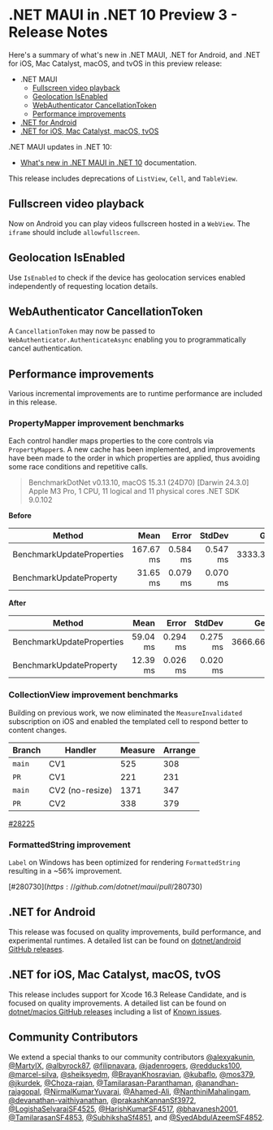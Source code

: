 # .NET MAUI in .NET 10 Preview 3 - Release Notes

Here's a summary of what's new in .NET MAUI, .NET for Android, and .NET for iOS, Mac Catalyst, macOS, and tvOS in this preview release:

- .NET MAUI
  - [Fullscreen video playback](#fullscreen-video-playback)
  - [Geolocation IsEnabled](#geolocation-isenabled)
  - [WebAuthenticator CancellationToken](#webauthenticator-cancellationtoken)
  - [Performance improvements](#performance-improvements)
- [.NET for Android](#net-for-android)
- [.NET for iOS, Mac Catalyst, macOS, tvOS](#net-for-ios-mac-catalyst-macos-tvos)

.NET MAUI updates in .NET 10:

- [What's new in .NET MAUI in .NET 10](https://learn.microsoft.com/dotnet/maui/whats-new/dotnet-10) documentation.

This release includes deprecations of `ListView`, `Cell`, and `TableView`.

## Fullscreen video playback

Now on Android you can play videos fullscreen hosted in a `WebView`. The `iframe` should include `allowfullscreen`.

## Geolocation IsEnabled

Use `IsEnabled` to check if the device has geolocation services enabled independently of requesting location details.

## WebAuthenticator CancellationToken

A `CancellationToken` may now be passed to `WebAuthenticator.AuthenticateAsync` enabling you to programmatically cancel authentication.

## Performance improvements

Various incremental improvements are to runtime performance are included in this release. 

### PropertyMapper improvement benchmarks

Each control handler maps properties to the core controls via `PropertyMapper`s. A new cache has been implemented, and improvements have been made to the order in which properties are applied, thus avoiding some race conditions and repetitive calls. 

> BenchmarkDotNet v0.13.10, macOS 15.3.1 (24D70) [Darwin 24.3.0]
> Apple M3 Pro, 1 CPU, 11 logical and 11 physical cores
> .NET SDK 9.0.102

**Before**

| Method                    | Mean      | Error    | StdDev   | Gen0      | Allocated  |
|-------------------------- |----------:|---------:|---------:|----------:|-----------:|
| BenchmarkUpdateProperties | 167.67 ms | 0.584 ms | 0.547 ms | 3333.3333 | 29604261 B |
| BenchmarkUpdateProperty   |  31.65 ms | 0.079 ms | 0.070 ms |         - |       46 B |

**After**

| Method                    | Mean     | Error    | StdDev   | Gen0      | Allocated  |
|-------------------------- |---------:|---------:|---------:|----------:|-----------:|
| BenchmarkUpdateProperties | 59.04 ms | 0.294 ms | 0.275 ms | 3666.6667 | 31204122 B |
| BenchmarkUpdateProperty   | 12.39 ms | 0.026 ms | 0.020 ms |         - |       12 B |

### CollectionView improvement benchmarks

Building on previous work, we now eliminated the `MeasureInvalidated` subscription on iOS and enabled the templated cell to respond better to content changes.

|  Branch | Handler | Measure | Arrange |
| ------ | -------- | ------- | ------- |
| `main` | CV1 | 525 | 308 |
| `PR` | CV1 | 221 | 231 |
| `main` | CV2 (no-resize) | 1371 | 347 |
| `PR` | CV2 | 338 | 379 |


[#28225](https://github.com/dotnet/maui/pull/28225)

### FormattedString improvement

`Label` on Windows has been optimized for rendering `FormattedString` resulting in a ~56% improvement. 

[#28073$0](https://github.com/dotnet/maui/pull/28073$0) 

## .NET for Android

This release was focused on quality improvements, build performance, and experimental runtimes. A detailed list can be found on [dotnet/android GitHub releases](https://github.com/dotnet/android/releases/).

## .NET for iOS, Mac Catalyst, macOS, tvOS

This release includes support for Xcode 16.3 Release Candidate, and is focused on quality improvements. A detailed list can be found on [dotnet/macios GitHub releases](https://github.com/dotnet/macios/releases/) including a list of [Known issues](https://github.com/dotnet/macios/wiki/Known-issues-in-.NET10).

## Community Contributors

We extend a special thanks to our community contributors [@alexyakunin](https://github.com/alexyakunin), [@MartyIX](https://github.com/MartyIX), [@albyrock87](https://github.com/albyrock87), [@filipnavara](https://github.com/filipnavara), [@jadenrogers](https://github.com/jadenrogers), [@redducks100](https://github.com/redducks100), [@marcel-silva](https://github.com/marcel-silva), [@sheiksyedm](https://github.com/sheiksyedm), [@BrayanKhosravian](https://github.com/BrayanKhosravian), [@kubaflo](https://github.com/kubaflo), [@mos379](https://github.com/mos379), [@jkurdek](https://github.com/jkurdek), [@Choza-rajan](https://github.com/Choza-rajan), [@Tamilarasan-Paranthaman](https://github.com/Tamilarasan-Paranthaman), [@anandhan-rajagopal](https://github.com/anandhan-rajagopal), [@NirmalKumarYuvaraj](https://github.com/NirmalKumarYuvaraj), [@Ahamed-Ali](https://github.com/Ahamed-Ali), [@NanthiniMahalingam](https://github.com/NanthiniMahalingam), [@devanathan-vaithiyanathan](https://github.com/devanathan-vaithiyanathan), [@prakashKannanSf3972](https://github.com/prakashKannanSf3972), [@LogishaSelvarajSF4525](https://github.com/LogishaSelvarajSF4525), [@HarishKumarSF4517](https://github.com/HarishKumarSF4517), [@bhavanesh2001](https://github.com/bhavanesh2001), [@TamilarasanSF4853](https://github.com/TamilarasanSF4853), [@SubhikshaSf4851](https://github.com/SubhikshaSf4851), and [@SyedAbdulAzeemSF4852](https://github.com/SyedAbdulAzeemSF4852).
